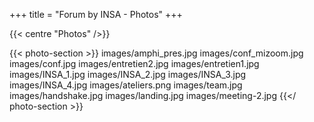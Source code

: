 +++
title = "Forum by INSA - Photos"
+++

{{< centre "Photos" />}}

{{< photo-section >}}
images/amphi_pres.jpg
images/conf_mizoom.jpg
images/conf.jpg
images/entretien2.jpg
images/entretien1.jpg
images/INSA_1.jpg
images/INSA_2.jpg
images/INSA_3.jpg
images/INSA_4.jpg
images/ateliers.png
images/team.jpg
images/handshake.jpg
images/landing.jpg
images/meeting-2.jpg
{{</ photo-section >}}
